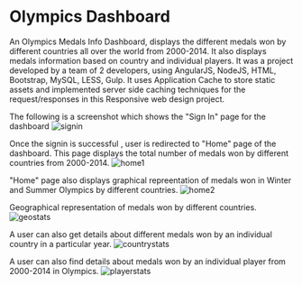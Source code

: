 # Olympics Dashboard

An Olympics Medals Info Dashboard, displays the different medals won by different countries all over the world
from 2000-2014. It also displays medals information based on country and individual players.
It was a project developed by a team of 2 developers, using AngularJS, NodeJS, HTML, Bootstrap, MySQL, LESS, Gulp.
It uses Application Cache to store static assets and implemented server side caching techniques for
the request/responses in this Responsive web design project.

The following is a screenshot which shows the "Sign In" page for the dashboard 
![signin](https://cloud.githubusercontent.com/assets/12733259/7964385/76011dea-09e5-11e5-8d46-f06331f9a702.jpg)

Once the signin is successful , user is redirected to "Home" page of the dashboard.
This page displays the total number of medals won by different countries from 2000-2014. 
![home1](https://cloud.githubusercontent.com/assets/12733259/7964396/87b1e6c8-09e5-11e5-880c-f74a886fa5e5.jpg)

"Home" page also displays graphical repreentation of medals won in Winter and Summer Olympics by different countries.
![home2](https://cloud.githubusercontent.com/assets/12733259/7964404/92e96a84-09e5-11e5-9979-27a232ab8b03.jpg)

Geographical representation of medals won by different countries. 
![geostats](https://cloud.githubusercontent.com/assets/12733259/7964415/a8b96742-09e5-11e5-8937-76bb7b1e8d1e.jpg)

A user can also get details about different medals won by an individual country in a particular year. 
![countrystats](https://cloud.githubusercontent.com/assets/12733259/7964438/bb91e02e-09e5-11e5-9b91-e0914aed16a8.jpg)

A user can also find details about medals won by an individual player from 2000-2014 in Olympics. 
![playerstats](https://cloud.githubusercontent.com/assets/12733259/7964448/c548c33a-09e5-11e5-8515-b35d5c3f6dd3.jpg)
